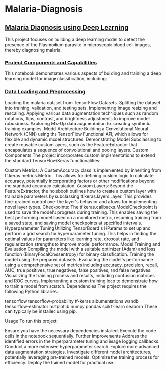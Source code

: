 # Malaria-Diagnosis
<h2><u><b>Malaria Diagnosis using Deep Learning</h2></b></u>
This project focuses on building a deep learning model to detect the presence of the Plasmodium parasite in microscopic blood cell images, thereby diagnosing malaria.

<h3><b><u>Project Components and Capabilities</h3></u></b>
This notebook demonstrates various aspects of building and training a deep learning model for image classification, including:

<h3><b><u>Data Loading and Preprocessing</h3></b></u>
Loading the malaria dataset from TensorFlow Datasets.
Splitting the dataset into training, validation, and testing sets.
Implementing image resizing and rescaling.
Applying various data augmentation techniques such as random rotations, flips, contrast, and brightness adjustments to improve model robustness.
Exploring Mix-Up data augmentation for creating synthetic training examples.
Model Architecture
Building a Convolutional Neural Network (CNN) using the TensorFlow Functional API, which allows for flexible and dynamic model structures.
Demonstrating Model Subclassing to create reusable custom layers, such as the FeatureExtractor that encapsulates a sequence of convolutional and pooling layers.
Custom Components
The project incorporates custom implementations to extend the standard TensorFlow/Keras functionalities:

Custom Metrics: A CustomAccuracy class is implemented by inheriting from tf.keras.metrics.Metric. This allows for defining custom logic to calculate accuracy, potentially incorporating factors or other modifications beyond the standard accuracy calculation.
Custom Layers: Beyond the FeatureExtractor, the notebook outlines how to create a custom layer with trainable parameters by subclassing tf.keras.layers.Layer. This provides fine-grained control over the layer's behavior and allows for implementing novel layer types.
Checkpoints: The tf.keras.callbacks.ModelCheckpoint is used to save the model's progress during training. This enables saving the best performing model based on a monitored metric, resuming training from a saved state, and saving model checkpoints at specified intervals.
Hyperparameter Tuning
Utilizing TensorBoard's HParams to set up and perform a grid search for hyperparameter tuning. This helps in finding the optimal values for parameters like learning rate, dropout rate, and regularization strengths to improve model performance.
Model Training and Evaluation
Compiling the model with a suitable optimizer (Adam) and loss function (BinaryFocalCrossentropy) for binary classification.
Training the model using the prepared datasets.
Evaluating the model's performance using a comprehensive set of metrics including accuracy, precision, recall, AUC, true positives, true negatives, false positives, and false negatives.
Visualizing the training process and results, including confusion matrices and ROC curves.
Implementing a custom training loop to demonstrate how to train a model from scratch.
Dependencies
The project requires the following Python libraries:

tensorflow
tensorflow-probability
tf-keras
albumentations
wandb
tensorflow-estimator
matplotlib
numpy
pandas
scikit-learn
seaborn
These can typically be installed using pip.

Usage
To run this project:

Ensure you have the necessary dependencies installed.
Execute the code cells in the notebook sequentially.
Further Improvements
Address the identified errors in the hyperparameter tuning and image logging callbacks.
Conduct a more extensive hyperparameter search.
Explore more advanced data augmentation strategies.
Investigate different model architectures, potentially leveraging pre-trained models.
Optimize the training process for efficiency.
Deploy the trained model for practical use.
